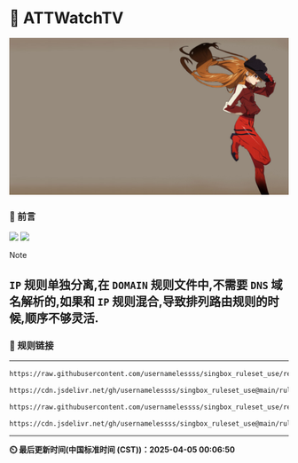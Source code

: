 
# 🧸 ATTWatchTV
![](https://raw.githubusercontent.com/usernamelessss/picture-bed/main/images/202504042256831.jpg)
### 📣 前言
![](https://shields.io/badge/-移除重复规则-ff69b4) ![](https://shields.io/badge/-IP&nbsp;规则单独存放不与&nbsp;DOMAIN&nbsp;等混合-green)
> [!NOTE]
**`IP` 规则单独分离,在 `DOMAIN` 规则文件中,不需要 `DNS` 域名解析的,如果和 `IP` 规则混合,导致排列路由规则的时候,顺序不够灵活.**
---

###  🔗 规则链接
---

```url
https://raw.githubusercontent.com/usernamelessss/singbox_ruleset_use/refs/heads/main/rule/ATTWatchTV/ATTWatchTV_No_IP.json
```

```url
https://cdn.jsdelivr.net/gh/usernamelessss/singbox_ruleset_use@main/rule/ATTWatchTV/ATTWatchTV_No_IP.json
```

```url
https://raw.githubusercontent.com/usernamelessss/singbox_ruleset_use/refs/heads/main/rule/ATTWatchTV/ATTWatchTV_No_IP.srs
```

```url
https://cdn.jsdelivr.net/gh/usernamelessss/singbox_ruleset_use@main/rule/ATTWatchTV/ATTWatchTV_No_IP.srs
```

---
**⏲️ 最后更新时间(中国标准时间 (CST))：2025-04-05 00:06:50**
